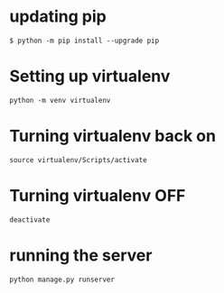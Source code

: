 # updating pip
```
$ python -m pip install --upgrade pip
```

# Setting up virtualenv
```
python -m venv virtualenv
```

# Turning virtualenv back on
```
source virtualenv/Scripts/activate
```

# Turning virtualenv OFF
```
deactivate
```

# running the server 
```
python manage.py runserver
```
